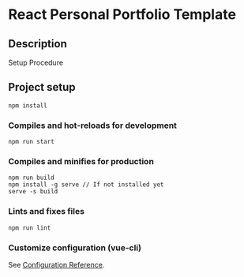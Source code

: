 # React Personal Portfolio Template

## Description
Setup Procedure
## Project setup
```
npm install
```

### Compiles and hot-reloads for development
```
npm run start
```

### Compiles and minifies for production
```
npm run build
npm install -g serve // If not installed yet
serve -s build
```

### Lints and fixes files
```
npm run lint
```

### Customize configuration (vue-cli)
See [Configuration Reference](https://cli.vuejs.org/config/).
